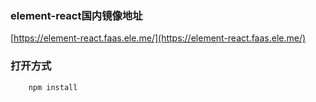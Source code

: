 ### element-react国内镜像地址

[https://element-react.faas.ele.me/](https://element-react.faas.ele.me/)

### 打开方式

```
    npm install 
```